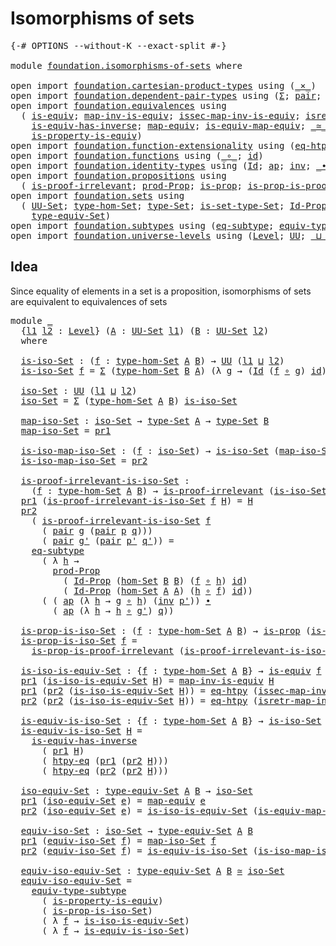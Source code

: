 # Isomorphisms of sets

<pre class="Agda"><a id="33" class="Symbol">{-#</a> <a id="37" class="Keyword">OPTIONS</a> <a id="45" class="Pragma">--without-K</a> <a id="57" class="Pragma">--exact-split</a> <a id="71" class="Symbol">#-}</a>

<a id="76" class="Keyword">module</a> <a id="83" href="foundation.isomorphisms-of-sets.html" class="Module">foundation.isomorphisms-of-sets</a> <a id="115" class="Keyword">where</a>

<a id="122" class="Keyword">open</a> <a id="127" class="Keyword">import</a> <a id="134" href="foundation.cartesian-product-types.html" class="Module">foundation.cartesian-product-types</a> <a id="169" class="Keyword">using</a> <a id="175" class="Symbol">(</a><a id="176" href="foundation-core.cartesian-product-types.html#577" class="Function Operator">_×_</a><a id="179" class="Symbol">)</a>
<a id="181" class="Keyword">open</a> <a id="186" class="Keyword">import</a> <a id="193" href="foundation.dependent-pair-types.html" class="Module">foundation.dependent-pair-types</a> <a id="225" class="Keyword">using</a> <a id="231" class="Symbol">(</a><a id="232" href="foundation-core.dependent-pair-types.html#502" class="Record">Σ</a><a id="233" class="Symbol">;</a> <a id="235" href="foundation-core.dependent-pair-types.html#575" class="InductiveConstructor">pair</a><a id="239" class="Symbol">;</a> <a id="241" href="foundation-core.dependent-pair-types.html#592" class="Field">pr1</a><a id="244" class="Symbol">;</a> <a id="246" href="foundation-core.dependent-pair-types.html#604" class="Field">pr2</a><a id="249" class="Symbol">)</a>
<a id="251" class="Keyword">open</a> <a id="256" class="Keyword">import</a> <a id="263" href="foundation.equivalences.html" class="Module">foundation.equivalences</a> <a id="287" class="Keyword">using</a>
  <a id="295" class="Symbol">(</a> <a id="297" href="foundation-core.equivalences.html#1542" class="Function">is-equiv</a><a id="305" class="Symbol">;</a> <a id="307" href="foundation-core.equivalences.html#4173" class="Function">map-inv-is-equiv</a><a id="323" class="Symbol">;</a> <a id="325" href="foundation-core.equivalences.html#4251" class="Function">issec-map-inv-is-equiv</a><a id="347" class="Symbol">;</a> <a id="349" href="foundation-core.equivalences.html#4381" class="Function">isretr-map-inv-is-equiv</a><a id="372" class="Symbol">;</a>
    <a id="378" href="foundation-core.equivalences.html#2999" class="Function">is-equiv-has-inverse</a><a id="398" class="Symbol">;</a> <a id="400" href="foundation-core.equivalences.html#1807" class="Function">map-equiv</a><a id="409" class="Symbol">;</a> <a id="411" href="foundation-core.equivalences.html#1862" class="Function">is-equiv-map-equiv</a><a id="429" class="Symbol">;</a> <a id="431" href="foundation-core.equivalences.html#1607" class="Function Operator">_≃_</a><a id="434" class="Symbol">;</a>
    <a id="440" href="foundation.equivalences.html#12189" class="Function">is-property-is-equiv</a><a id="460" class="Symbol">)</a>
<a id="462" class="Keyword">open</a> <a id="467" class="Keyword">import</a> <a id="474" href="foundation.function-extensionality.html" class="Module">foundation.function-extensionality</a> <a id="509" class="Keyword">using</a> <a id="515" class="Symbol">(</a><a id="516" href="foundation-core.function-extensionality.html#1464" class="Function">eq-htpy</a><a id="523" class="Symbol">;</a> <a id="525" href="foundation-core.function-extensionality.html#964" class="Function">htpy-eq</a><a id="532" class="Symbol">)</a>
<a id="534" class="Keyword">open</a> <a id="539" class="Keyword">import</a> <a id="546" href="foundation.functions.html" class="Module">foundation.functions</a> <a id="567" class="Keyword">using</a> <a id="573" class="Symbol">(</a><a id="574" href="foundation-core.functions.html#407" class="Function Operator">_∘_</a><a id="577" class="Symbol">;</a> <a id="579" href="foundation-core.functions.html#309" class="Function">id</a><a id="581" class="Symbol">)</a>
<a id="583" class="Keyword">open</a> <a id="588" class="Keyword">import</a> <a id="595" href="foundation.identity-types.html" class="Module">foundation.identity-types</a> <a id="621" class="Keyword">using</a> <a id="627" class="Symbol">(</a><a id="628" href="foundation-core.identity-types.html#1754" class="Datatype">Id</a><a id="630" class="Symbol">;</a> <a id="632" href="foundation-core.identity-types.html#3990" class="Function">ap</a><a id="634" class="Symbol">;</a> <a id="636" href="foundation-core.identity-types.html#2716" class="Function">inv</a><a id="639" class="Symbol">;</a> <a id="641" href="foundation-core.identity-types.html#2412" class="Function Operator">_∙_</a><a id="644" class="Symbol">)</a>
<a id="646" class="Keyword">open</a> <a id="651" class="Keyword">import</a> <a id="658" href="foundation.propositions.html" class="Module">foundation.propositions</a> <a id="682" class="Keyword">using</a>
  <a id="690" class="Symbol">(</a> <a id="692" href="foundation-core.propositions.html#2266" class="Function">is-proof-irrelevant</a><a id="711" class="Symbol">;</a> <a id="713" href="foundation-core.propositions.html#5863" class="Function">prod-Prop</a><a id="722" class="Symbol">;</a> <a id="724" href="foundation-core.propositions.html#1295" class="Function">is-prop</a><a id="731" class="Symbol">;</a> <a id="733" href="foundation-core.propositions.html#3209" class="Function">is-prop-is-proof-irrelevant</a><a id="760" class="Symbol">)</a>
<a id="762" class="Keyword">open</a> <a id="767" class="Keyword">import</a> <a id="774" href="foundation.sets.html" class="Module">foundation.sets</a> <a id="790" class="Keyword">using</a>
  <a id="798" class="Symbol">(</a> <a id="800" href="foundation-core.sets.html#1177" class="Function">UU-Set</a><a id="806" class="Symbol">;</a> <a id="808" href="foundation.sets.html#3622" class="Function">type-hom-Set</a><a id="820" class="Symbol">;</a> <a id="822" href="foundation-core.sets.html#1291" class="Function">type-Set</a><a id="830" class="Symbol">;</a> <a id="832" href="foundation-core.sets.html#1342" class="Function">is-set-type-Set</a><a id="847" class="Symbol">;</a> <a id="849" href="foundation-core.sets.html#1407" class="Function">Id-Prop</a><a id="856" class="Symbol">;</a> <a id="858" href="foundation.sets.html#3908" class="Function">hom-Set</a><a id="865" class="Symbol">;</a>
    <a id="871" href="foundation.sets.html#4543" class="Function">type-equiv-Set</a><a id="885" class="Symbol">)</a>
<a id="887" class="Keyword">open</a> <a id="892" class="Keyword">import</a> <a id="899" href="foundation.subtypes.html" class="Module">foundation.subtypes</a> <a id="919" class="Keyword">using</a> <a id="925" class="Symbol">(</a><a id="926" href="foundation-core.subtypes.html#3381" class="Function">eq-subtype</a><a id="936" class="Symbol">;</a> <a id="938" href="foundation-core.subtypes.html#5925" class="Function">equiv-type-subtype</a><a id="956" class="Symbol">)</a>
<a id="958" class="Keyword">open</a> <a id="963" class="Keyword">import</a> <a id="970" href="foundation.universe-levels.html" class="Module">foundation.universe-levels</a> <a id="997" class="Keyword">using</a> <a id="1003" class="Symbol">(</a><a id="1004" href="Agda.Primitive.html#597" class="Postulate">Level</a><a id="1009" class="Symbol">;</a> <a id="1011" href="foundation-core.universe-levels.html#222" class="Primitive">UU</a><a id="1013" class="Symbol">;</a> <a id="1015" href="Agda.Primitive.html#810" class="Primitive Operator">_⊔_</a><a id="1018" class="Symbol">)</a>
</pre>
## Idea

Since equality of elements in a set is a proposition, isomorphisms of sets are equivalent to equivalences of sets

<pre class="Agda"><a id="1157" class="Keyword">module</a> <a id="1164" href="foundation.isomorphisms-of-sets.html#1164" class="Module">_</a>
  <a id="1168" class="Symbol">{</a><a id="1169" href="foundation.isomorphisms-of-sets.html#1169" class="Bound">l1</a> <a id="1172" href="foundation.isomorphisms-of-sets.html#1172" class="Bound">l2</a> <a id="1175" class="Symbol">:</a> <a id="1177" href="Agda.Primitive.html#597" class="Postulate">Level</a><a id="1182" class="Symbol">}</a> <a id="1184" class="Symbol">(</a><a id="1185" href="foundation.isomorphisms-of-sets.html#1185" class="Bound">A</a> <a id="1187" class="Symbol">:</a> <a id="1189" href="foundation-core.sets.html#1177" class="Function">UU-Set</a> <a id="1196" href="foundation.isomorphisms-of-sets.html#1169" class="Bound">l1</a><a id="1198" class="Symbol">)</a> <a id="1200" class="Symbol">(</a><a id="1201" href="foundation.isomorphisms-of-sets.html#1201" class="Bound">B</a> <a id="1203" class="Symbol">:</a> <a id="1205" href="foundation-core.sets.html#1177" class="Function">UU-Set</a> <a id="1212" href="foundation.isomorphisms-of-sets.html#1172" class="Bound">l2</a><a id="1214" class="Symbol">)</a>
  <a id="1218" class="Keyword">where</a>

  <a id="1227" href="foundation.isomorphisms-of-sets.html#1227" class="Function">is-iso-Set</a> <a id="1238" class="Symbol">:</a> <a id="1240" class="Symbol">(</a><a id="1241" href="foundation.isomorphisms-of-sets.html#1241" class="Bound">f</a> <a id="1243" class="Symbol">:</a> <a id="1245" href="foundation.sets.html#3622" class="Function">type-hom-Set</a> <a id="1258" href="foundation.isomorphisms-of-sets.html#1185" class="Bound">A</a> <a id="1260" href="foundation.isomorphisms-of-sets.html#1201" class="Bound">B</a><a id="1261" class="Symbol">)</a> <a id="1263" class="Symbol">→</a> <a id="1265" href="foundation-core.universe-levels.html#222" class="Primitive">UU</a> <a id="1268" class="Symbol">(</a><a id="1269" href="foundation.isomorphisms-of-sets.html#1169" class="Bound">l1</a> <a id="1272" href="Agda.Primitive.html#810" class="Primitive Operator">⊔</a> <a id="1274" href="foundation.isomorphisms-of-sets.html#1172" class="Bound">l2</a><a id="1276" class="Symbol">)</a>
  <a id="1280" href="foundation.isomorphisms-of-sets.html#1227" class="Function">is-iso-Set</a> <a id="1291" href="foundation.isomorphisms-of-sets.html#1291" class="Bound">f</a> <a id="1293" class="Symbol">=</a> <a id="1295" href="foundation-core.dependent-pair-types.html#502" class="Record">Σ</a> <a id="1297" class="Symbol">(</a><a id="1298" href="foundation.sets.html#3622" class="Function">type-hom-Set</a> <a id="1311" href="foundation.isomorphisms-of-sets.html#1201" class="Bound">B</a> <a id="1313" href="foundation.isomorphisms-of-sets.html#1185" class="Bound">A</a><a id="1314" class="Symbol">)</a> <a id="1316" class="Symbol">(λ</a> <a id="1319" href="foundation.isomorphisms-of-sets.html#1319" class="Bound">g</a> <a id="1321" class="Symbol">→</a> <a id="1323" class="Symbol">(</a><a id="1324" href="foundation-core.identity-types.html#1754" class="Datatype">Id</a> <a id="1327" class="Symbol">(</a><a id="1328" href="foundation.isomorphisms-of-sets.html#1291" class="Bound">f</a> <a id="1330" href="foundation-core.functions.html#407" class="Function Operator">∘</a> <a id="1332" href="foundation.isomorphisms-of-sets.html#1319" class="Bound">g</a><a id="1333" class="Symbol">)</a> <a id="1335" href="foundation-core.functions.html#309" class="Function">id</a><a id="1337" class="Symbol">)</a> <a id="1339" href="foundation-core.cartesian-product-types.html#577" class="Function Operator">×</a> <a id="1341" class="Symbol">(</a><a id="1342" href="foundation-core.identity-types.html#1754" class="Datatype">Id</a> <a id="1345" class="Symbol">(</a><a id="1346" href="foundation.isomorphisms-of-sets.html#1319" class="Bound">g</a> <a id="1348" href="foundation-core.functions.html#407" class="Function Operator">∘</a> <a id="1350" href="foundation.isomorphisms-of-sets.html#1291" class="Bound">f</a><a id="1351" class="Symbol">)</a> <a id="1353" href="foundation-core.functions.html#309" class="Function">id</a><a id="1355" class="Symbol">))</a>

  <a id="1361" href="foundation.isomorphisms-of-sets.html#1361" class="Function">iso-Set</a> <a id="1369" class="Symbol">:</a> <a id="1371" href="foundation-core.universe-levels.html#222" class="Primitive">UU</a> <a id="1374" class="Symbol">(</a><a id="1375" href="foundation.isomorphisms-of-sets.html#1169" class="Bound">l1</a> <a id="1378" href="Agda.Primitive.html#810" class="Primitive Operator">⊔</a> <a id="1380" href="foundation.isomorphisms-of-sets.html#1172" class="Bound">l2</a><a id="1382" class="Symbol">)</a>
  <a id="1386" href="foundation.isomorphisms-of-sets.html#1361" class="Function">iso-Set</a> <a id="1394" class="Symbol">=</a> <a id="1396" href="foundation-core.dependent-pair-types.html#502" class="Record">Σ</a> <a id="1398" class="Symbol">(</a><a id="1399" href="foundation.sets.html#3622" class="Function">type-hom-Set</a> <a id="1412" href="foundation.isomorphisms-of-sets.html#1185" class="Bound">A</a> <a id="1414" href="foundation.isomorphisms-of-sets.html#1201" class="Bound">B</a><a id="1415" class="Symbol">)</a> <a id="1417" href="foundation.isomorphisms-of-sets.html#1227" class="Function">is-iso-Set</a>

  <a id="1431" href="foundation.isomorphisms-of-sets.html#1431" class="Function">map-iso-Set</a> <a id="1443" class="Symbol">:</a> <a id="1445" href="foundation.isomorphisms-of-sets.html#1361" class="Function">iso-Set</a> <a id="1453" class="Symbol">→</a> <a id="1455" href="foundation-core.sets.html#1291" class="Function">type-Set</a> <a id="1464" href="foundation.isomorphisms-of-sets.html#1185" class="Bound">A</a> <a id="1466" class="Symbol">→</a> <a id="1468" href="foundation-core.sets.html#1291" class="Function">type-Set</a> <a id="1477" href="foundation.isomorphisms-of-sets.html#1201" class="Bound">B</a>
  <a id="1481" href="foundation.isomorphisms-of-sets.html#1431" class="Function">map-iso-Set</a> <a id="1493" class="Symbol">=</a> <a id="1495" href="foundation-core.dependent-pair-types.html#592" class="Field">pr1</a>

  <a id="1502" href="foundation.isomorphisms-of-sets.html#1502" class="Function">is-iso-map-iso-Set</a> <a id="1521" class="Symbol">:</a> <a id="1523" class="Symbol">(</a><a id="1524" href="foundation.isomorphisms-of-sets.html#1524" class="Bound">f</a> <a id="1526" class="Symbol">:</a> <a id="1528" href="foundation.isomorphisms-of-sets.html#1361" class="Function">iso-Set</a><a id="1535" class="Symbol">)</a> <a id="1537" class="Symbol">→</a> <a id="1539" href="foundation.isomorphisms-of-sets.html#1227" class="Function">is-iso-Set</a> <a id="1550" class="Symbol">(</a><a id="1551" href="foundation.isomorphisms-of-sets.html#1431" class="Function">map-iso-Set</a> <a id="1563" href="foundation.isomorphisms-of-sets.html#1524" class="Bound">f</a><a id="1564" class="Symbol">)</a>
  <a id="1568" href="foundation.isomorphisms-of-sets.html#1502" class="Function">is-iso-map-iso-Set</a> <a id="1587" class="Symbol">=</a> <a id="1589" href="foundation-core.dependent-pair-types.html#604" class="Field">pr2</a>

  <a id="1596" href="foundation.isomorphisms-of-sets.html#1596" class="Function">is-proof-irrelevant-is-iso-Set</a> <a id="1627" class="Symbol">:</a>
    <a id="1633" class="Symbol">(</a><a id="1634" href="foundation.isomorphisms-of-sets.html#1634" class="Bound">f</a> <a id="1636" class="Symbol">:</a> <a id="1638" href="foundation.sets.html#3622" class="Function">type-hom-Set</a> <a id="1651" href="foundation.isomorphisms-of-sets.html#1185" class="Bound">A</a> <a id="1653" href="foundation.isomorphisms-of-sets.html#1201" class="Bound">B</a><a id="1654" class="Symbol">)</a> <a id="1656" class="Symbol">→</a> <a id="1658" href="foundation-core.propositions.html#2266" class="Function">is-proof-irrelevant</a> <a id="1678" class="Symbol">(</a><a id="1679" href="foundation.isomorphisms-of-sets.html#1227" class="Function">is-iso-Set</a> <a id="1690" href="foundation.isomorphisms-of-sets.html#1634" class="Bound">f</a><a id="1691" class="Symbol">)</a>
  <a id="1695" href="foundation-core.dependent-pair-types.html#592" class="Field">pr1</a> <a id="1699" class="Symbol">(</a><a id="1700" href="foundation.isomorphisms-of-sets.html#1596" class="Function">is-proof-irrelevant-is-iso-Set</a> <a id="1731" href="foundation.isomorphisms-of-sets.html#1731" class="Bound">f</a> <a id="1733" href="foundation.isomorphisms-of-sets.html#1733" class="Bound">H</a><a id="1734" class="Symbol">)</a> <a id="1736" class="Symbol">=</a> <a id="1738" href="foundation.isomorphisms-of-sets.html#1733" class="Bound">H</a>
  <a id="1742" href="foundation-core.dependent-pair-types.html#604" class="Field">pr2</a>
    <a id="1750" class="Symbol">(</a> <a id="1752" href="foundation.isomorphisms-of-sets.html#1596" class="Function">is-proof-irrelevant-is-iso-Set</a> <a id="1783" href="foundation.isomorphisms-of-sets.html#1783" class="Bound">f</a>
      <a id="1791" class="Symbol">(</a> <a id="1793" href="foundation-core.dependent-pair-types.html#575" class="InductiveConstructor">pair</a> <a id="1798" href="foundation.isomorphisms-of-sets.html#1798" class="Bound">g</a> <a id="1800" class="Symbol">(</a><a id="1801" href="foundation-core.dependent-pair-types.html#575" class="InductiveConstructor">pair</a> <a id="1806" href="foundation.isomorphisms-of-sets.html#1806" class="Bound">p</a> <a id="1808" href="foundation.isomorphisms-of-sets.html#1808" class="Bound">q</a><a id="1809" class="Symbol">)))</a>
      <a id="1819" class="Symbol">(</a> <a id="1821" href="foundation-core.dependent-pair-types.html#575" class="InductiveConstructor">pair</a> <a id="1826" href="foundation.isomorphisms-of-sets.html#1826" class="Bound">g&#39;</a> <a id="1829" class="Symbol">(</a><a id="1830" href="foundation-core.dependent-pair-types.html#575" class="InductiveConstructor">pair</a> <a id="1835" href="foundation.isomorphisms-of-sets.html#1835" class="Bound">p&#39;</a> <a id="1838" href="foundation.isomorphisms-of-sets.html#1838" class="Bound">q&#39;</a><a id="1840" class="Symbol">))</a> <a id="1843" class="Symbol">=</a>
    <a id="1849" href="foundation-core.subtypes.html#3381" class="Function">eq-subtype</a>
      <a id="1866" class="Symbol">(</a> <a id="1868" class="Symbol">λ</a> <a id="1870" href="foundation.isomorphisms-of-sets.html#1870" class="Bound">h</a> <a id="1872" class="Symbol">→</a>
        <a id="1882" href="foundation-core.propositions.html#5863" class="Function">prod-Prop</a>
          <a id="1902" class="Symbol">(</a> <a id="1904" href="foundation-core.sets.html#1407" class="Function">Id-Prop</a> <a id="1912" class="Symbol">(</a><a id="1913" href="foundation.sets.html#3908" class="Function">hom-Set</a> <a id="1921" href="foundation.isomorphisms-of-sets.html#1201" class="Bound">B</a> <a id="1923" href="foundation.isomorphisms-of-sets.html#1201" class="Bound">B</a><a id="1924" class="Symbol">)</a> <a id="1926" class="Symbol">(</a><a id="1927" href="foundation.isomorphisms-of-sets.html#1783" class="Bound">f</a> <a id="1929" href="foundation-core.functions.html#407" class="Function Operator">∘</a> <a id="1931" href="foundation.isomorphisms-of-sets.html#1870" class="Bound">h</a><a id="1932" class="Symbol">)</a> <a id="1934" href="foundation-core.functions.html#309" class="Function">id</a><a id="1936" class="Symbol">)</a>
          <a id="1948" class="Symbol">(</a> <a id="1950" href="foundation-core.sets.html#1407" class="Function">Id-Prop</a> <a id="1958" class="Symbol">(</a><a id="1959" href="foundation.sets.html#3908" class="Function">hom-Set</a> <a id="1967" href="foundation.isomorphisms-of-sets.html#1185" class="Bound">A</a> <a id="1969" href="foundation.isomorphisms-of-sets.html#1185" class="Bound">A</a><a id="1970" class="Symbol">)</a> <a id="1972" class="Symbol">(</a><a id="1973" href="foundation.isomorphisms-of-sets.html#1870" class="Bound">h</a> <a id="1975" href="foundation-core.functions.html#407" class="Function Operator">∘</a> <a id="1977" href="foundation.isomorphisms-of-sets.html#1783" class="Bound">f</a><a id="1978" class="Symbol">)</a> <a id="1980" href="foundation-core.functions.html#309" class="Function">id</a><a id="1982" class="Symbol">))</a>
      <a id="1991" class="Symbol">(</a> <a id="1993" class="Symbol">(</a> <a id="1995" href="foundation-core.identity-types.html#3990" class="Function">ap</a> <a id="1998" class="Symbol">(λ</a> <a id="2001" href="foundation.isomorphisms-of-sets.html#2001" class="Bound">h</a> <a id="2003" class="Symbol">→</a> <a id="2005" href="foundation.isomorphisms-of-sets.html#1798" class="Bound">g</a> <a id="2007" href="foundation-core.functions.html#407" class="Function Operator">∘</a> <a id="2009" href="foundation.isomorphisms-of-sets.html#2001" class="Bound">h</a><a id="2010" class="Symbol">)</a> <a id="2012" class="Symbol">(</a><a id="2013" href="foundation-core.identity-types.html#2716" class="Function">inv</a> <a id="2017" href="foundation.isomorphisms-of-sets.html#1835" class="Bound">p&#39;</a><a id="2019" class="Symbol">))</a> <a id="2022" href="foundation-core.identity-types.html#2412" class="Function Operator">∙</a>
        <a id="2032" class="Symbol">(</a> <a id="2034" href="foundation-core.identity-types.html#3990" class="Function">ap</a> <a id="2037" class="Symbol">(λ</a> <a id="2040" href="foundation.isomorphisms-of-sets.html#2040" class="Bound">h</a> <a id="2042" class="Symbol">→</a> <a id="2044" href="foundation.isomorphisms-of-sets.html#2040" class="Bound">h</a> <a id="2046" href="foundation-core.functions.html#407" class="Function Operator">∘</a> <a id="2048" href="foundation.isomorphisms-of-sets.html#1826" class="Bound">g&#39;</a><a id="2050" class="Symbol">)</a> <a id="2052" href="foundation.isomorphisms-of-sets.html#1808" class="Bound">q</a><a id="2053" class="Symbol">))</a>

  <a id="2059" href="foundation.isomorphisms-of-sets.html#2059" class="Function">is-prop-is-iso-Set</a> <a id="2078" class="Symbol">:</a> <a id="2080" class="Symbol">(</a><a id="2081" href="foundation.isomorphisms-of-sets.html#2081" class="Bound">f</a> <a id="2083" class="Symbol">:</a> <a id="2085" href="foundation.sets.html#3622" class="Function">type-hom-Set</a> <a id="2098" href="foundation.isomorphisms-of-sets.html#1185" class="Bound">A</a> <a id="2100" href="foundation.isomorphisms-of-sets.html#1201" class="Bound">B</a><a id="2101" class="Symbol">)</a> <a id="2103" class="Symbol">→</a> <a id="2105" href="foundation-core.propositions.html#1295" class="Function">is-prop</a> <a id="2113" class="Symbol">(</a><a id="2114" href="foundation.isomorphisms-of-sets.html#1227" class="Function">is-iso-Set</a> <a id="2125" href="foundation.isomorphisms-of-sets.html#2081" class="Bound">f</a><a id="2126" class="Symbol">)</a>
  <a id="2130" href="foundation.isomorphisms-of-sets.html#2059" class="Function">is-prop-is-iso-Set</a> <a id="2149" href="foundation.isomorphisms-of-sets.html#2149" class="Bound">f</a> <a id="2151" class="Symbol">=</a>
    <a id="2157" href="foundation-core.propositions.html#3209" class="Function">is-prop-is-proof-irrelevant</a> <a id="2185" class="Symbol">(</a><a id="2186" href="foundation.isomorphisms-of-sets.html#1596" class="Function">is-proof-irrelevant-is-iso-Set</a> <a id="2217" href="foundation.isomorphisms-of-sets.html#2149" class="Bound">f</a><a id="2218" class="Symbol">)</a>

  <a id="2223" href="foundation.isomorphisms-of-sets.html#2223" class="Function">is-iso-is-equiv-Set</a> <a id="2243" class="Symbol">:</a> <a id="2245" class="Symbol">{</a><a id="2246" href="foundation.isomorphisms-of-sets.html#2246" class="Bound">f</a> <a id="2248" class="Symbol">:</a> <a id="2250" href="foundation.sets.html#3622" class="Function">type-hom-Set</a> <a id="2263" href="foundation.isomorphisms-of-sets.html#1185" class="Bound">A</a> <a id="2265" href="foundation.isomorphisms-of-sets.html#1201" class="Bound">B</a><a id="2266" class="Symbol">}</a> <a id="2268" class="Symbol">→</a> <a id="2270" href="foundation-core.equivalences.html#1542" class="Function">is-equiv</a> <a id="2279" href="foundation.isomorphisms-of-sets.html#2246" class="Bound">f</a> <a id="2281" class="Symbol">→</a> <a id="2283" href="foundation.isomorphisms-of-sets.html#1227" class="Function">is-iso-Set</a> <a id="2294" href="foundation.isomorphisms-of-sets.html#2246" class="Bound">f</a>
  <a id="2298" href="foundation-core.dependent-pair-types.html#592" class="Field">pr1</a> <a id="2302" class="Symbol">(</a><a id="2303" href="foundation.isomorphisms-of-sets.html#2223" class="Function">is-iso-is-equiv-Set</a> <a id="2323" href="foundation.isomorphisms-of-sets.html#2323" class="Bound">H</a><a id="2324" class="Symbol">)</a> <a id="2326" class="Symbol">=</a> <a id="2328" href="foundation-core.equivalences.html#4173" class="Function">map-inv-is-equiv</a> <a id="2345" href="foundation.isomorphisms-of-sets.html#2323" class="Bound">H</a>
  <a id="2349" href="foundation-core.dependent-pair-types.html#592" class="Field">pr1</a> <a id="2353" class="Symbol">(</a><a id="2354" href="foundation-core.dependent-pair-types.html#604" class="Field">pr2</a> <a id="2358" class="Symbol">(</a><a id="2359" href="foundation.isomorphisms-of-sets.html#2223" class="Function">is-iso-is-equiv-Set</a> <a id="2379" href="foundation.isomorphisms-of-sets.html#2379" class="Bound">H</a><a id="2380" class="Symbol">))</a> <a id="2383" class="Symbol">=</a> <a id="2385" href="foundation-core.function-extensionality.html#1464" class="Function">eq-htpy</a> <a id="2393" class="Symbol">(</a><a id="2394" href="foundation-core.equivalences.html#4251" class="Function">issec-map-inv-is-equiv</a> <a id="2417" href="foundation.isomorphisms-of-sets.html#2379" class="Bound">H</a><a id="2418" class="Symbol">)</a>
  <a id="2422" href="foundation-core.dependent-pair-types.html#604" class="Field">pr2</a> <a id="2426" class="Symbol">(</a><a id="2427" href="foundation-core.dependent-pair-types.html#604" class="Field">pr2</a> <a id="2431" class="Symbol">(</a><a id="2432" href="foundation.isomorphisms-of-sets.html#2223" class="Function">is-iso-is-equiv-Set</a> <a id="2452" href="foundation.isomorphisms-of-sets.html#2452" class="Bound">H</a><a id="2453" class="Symbol">))</a> <a id="2456" class="Symbol">=</a> <a id="2458" href="foundation-core.function-extensionality.html#1464" class="Function">eq-htpy</a> <a id="2466" class="Symbol">(</a><a id="2467" href="foundation-core.equivalences.html#4381" class="Function">isretr-map-inv-is-equiv</a> <a id="2491" href="foundation.isomorphisms-of-sets.html#2452" class="Bound">H</a><a id="2492" class="Symbol">)</a>

  <a id="2497" href="foundation.isomorphisms-of-sets.html#2497" class="Function">is-equiv-is-iso-Set</a> <a id="2517" class="Symbol">:</a> <a id="2519" class="Symbol">{</a><a id="2520" href="foundation.isomorphisms-of-sets.html#2520" class="Bound">f</a> <a id="2522" class="Symbol">:</a> <a id="2524" href="foundation.sets.html#3622" class="Function">type-hom-Set</a> <a id="2537" href="foundation.isomorphisms-of-sets.html#1185" class="Bound">A</a> <a id="2539" href="foundation.isomorphisms-of-sets.html#1201" class="Bound">B</a><a id="2540" class="Symbol">}</a> <a id="2542" class="Symbol">→</a> <a id="2544" href="foundation.isomorphisms-of-sets.html#1227" class="Function">is-iso-Set</a> <a id="2555" href="foundation.isomorphisms-of-sets.html#2520" class="Bound">f</a> <a id="2557" class="Symbol">→</a> <a id="2559" href="foundation-core.equivalences.html#1542" class="Function">is-equiv</a> <a id="2568" href="foundation.isomorphisms-of-sets.html#2520" class="Bound">f</a>
  <a id="2572" href="foundation.isomorphisms-of-sets.html#2497" class="Function">is-equiv-is-iso-Set</a> <a id="2592" href="foundation.isomorphisms-of-sets.html#2592" class="Bound">H</a> <a id="2594" class="Symbol">=</a>
    <a id="2600" href="foundation-core.equivalences.html#2999" class="Function">is-equiv-has-inverse</a>
      <a id="2627" class="Symbol">(</a> <a id="2629" href="foundation-core.dependent-pair-types.html#592" class="Field">pr1</a> <a id="2633" href="foundation.isomorphisms-of-sets.html#2592" class="Bound">H</a><a id="2634" class="Symbol">)</a>
      <a id="2642" class="Symbol">(</a> <a id="2644" href="foundation-core.function-extensionality.html#964" class="Function">htpy-eq</a> <a id="2652" class="Symbol">(</a><a id="2653" href="foundation-core.dependent-pair-types.html#592" class="Field">pr1</a> <a id="2657" class="Symbol">(</a><a id="2658" href="foundation-core.dependent-pair-types.html#604" class="Field">pr2</a> <a id="2662" href="foundation.isomorphisms-of-sets.html#2592" class="Bound">H</a><a id="2663" class="Symbol">)))</a>
      <a id="2673" class="Symbol">(</a> <a id="2675" href="foundation-core.function-extensionality.html#964" class="Function">htpy-eq</a> <a id="2683" class="Symbol">(</a><a id="2684" href="foundation-core.dependent-pair-types.html#604" class="Field">pr2</a> <a id="2688" class="Symbol">(</a><a id="2689" href="foundation-core.dependent-pair-types.html#604" class="Field">pr2</a> <a id="2693" href="foundation.isomorphisms-of-sets.html#2592" class="Bound">H</a><a id="2694" class="Symbol">)))</a>

  <a id="2701" href="foundation.isomorphisms-of-sets.html#2701" class="Function">iso-equiv-Set</a> <a id="2715" class="Symbol">:</a> <a id="2717" href="foundation.sets.html#4543" class="Function">type-equiv-Set</a> <a id="2732" href="foundation.isomorphisms-of-sets.html#1185" class="Bound">A</a> <a id="2734" href="foundation.isomorphisms-of-sets.html#1201" class="Bound">B</a> <a id="2736" class="Symbol">→</a> <a id="2738" href="foundation.isomorphisms-of-sets.html#1361" class="Function">iso-Set</a>
  <a id="2748" href="foundation-core.dependent-pair-types.html#592" class="Field">pr1</a> <a id="2752" class="Symbol">(</a><a id="2753" href="foundation.isomorphisms-of-sets.html#2701" class="Function">iso-equiv-Set</a> <a id="2767" href="foundation.isomorphisms-of-sets.html#2767" class="Bound">e</a><a id="2768" class="Symbol">)</a> <a id="2770" class="Symbol">=</a> <a id="2772" href="foundation-core.equivalences.html#1807" class="Function">map-equiv</a> <a id="2782" href="foundation.isomorphisms-of-sets.html#2767" class="Bound">e</a>
  <a id="2786" href="foundation-core.dependent-pair-types.html#604" class="Field">pr2</a> <a id="2790" class="Symbol">(</a><a id="2791" href="foundation.isomorphisms-of-sets.html#2701" class="Function">iso-equiv-Set</a> <a id="2805" href="foundation.isomorphisms-of-sets.html#2805" class="Bound">e</a><a id="2806" class="Symbol">)</a> <a id="2808" class="Symbol">=</a> <a id="2810" href="foundation.isomorphisms-of-sets.html#2223" class="Function">is-iso-is-equiv-Set</a> <a id="2830" class="Symbol">(</a><a id="2831" href="foundation-core.equivalences.html#1862" class="Function">is-equiv-map-equiv</a> <a id="2850" href="foundation.isomorphisms-of-sets.html#2805" class="Bound">e</a><a id="2851" class="Symbol">)</a>

  <a id="2856" href="foundation.isomorphisms-of-sets.html#2856" class="Function">equiv-iso-Set</a> <a id="2870" class="Symbol">:</a> <a id="2872" href="foundation.isomorphisms-of-sets.html#1361" class="Function">iso-Set</a> <a id="2880" class="Symbol">→</a> <a id="2882" href="foundation.sets.html#4543" class="Function">type-equiv-Set</a> <a id="2897" href="foundation.isomorphisms-of-sets.html#1185" class="Bound">A</a> <a id="2899" href="foundation.isomorphisms-of-sets.html#1201" class="Bound">B</a>
  <a id="2903" href="foundation-core.dependent-pair-types.html#592" class="Field">pr1</a> <a id="2907" class="Symbol">(</a><a id="2908" href="foundation.isomorphisms-of-sets.html#2856" class="Function">equiv-iso-Set</a> <a id="2922" href="foundation.isomorphisms-of-sets.html#2922" class="Bound">f</a><a id="2923" class="Symbol">)</a> <a id="2925" class="Symbol">=</a> <a id="2927" href="foundation.isomorphisms-of-sets.html#1431" class="Function">map-iso-Set</a> <a id="2939" href="foundation.isomorphisms-of-sets.html#2922" class="Bound">f</a>
  <a id="2943" href="foundation-core.dependent-pair-types.html#604" class="Field">pr2</a> <a id="2947" class="Symbol">(</a><a id="2948" href="foundation.isomorphisms-of-sets.html#2856" class="Function">equiv-iso-Set</a> <a id="2962" href="foundation.isomorphisms-of-sets.html#2962" class="Bound">f</a><a id="2963" class="Symbol">)</a> <a id="2965" class="Symbol">=</a> <a id="2967" href="foundation.isomorphisms-of-sets.html#2497" class="Function">is-equiv-is-iso-Set</a> <a id="2987" class="Symbol">(</a><a id="2988" href="foundation.isomorphisms-of-sets.html#1502" class="Function">is-iso-map-iso-Set</a> <a id="3007" href="foundation.isomorphisms-of-sets.html#2962" class="Bound">f</a><a id="3008" class="Symbol">)</a>

  <a id="3013" href="foundation.isomorphisms-of-sets.html#3013" class="Function">equiv-iso-equiv-Set</a> <a id="3033" class="Symbol">:</a> <a id="3035" href="foundation.sets.html#4543" class="Function">type-equiv-Set</a> <a id="3050" href="foundation.isomorphisms-of-sets.html#1185" class="Bound">A</a> <a id="3052" href="foundation.isomorphisms-of-sets.html#1201" class="Bound">B</a> <a id="3054" href="foundation-core.equivalences.html#1607" class="Function Operator">≃</a> <a id="3056" href="foundation.isomorphisms-of-sets.html#1361" class="Function">iso-Set</a>
  <a id="3066" href="foundation.isomorphisms-of-sets.html#3013" class="Function">equiv-iso-equiv-Set</a> <a id="3086" class="Symbol">=</a>
    <a id="3092" href="foundation-core.subtypes.html#5925" class="Function">equiv-type-subtype</a>
      <a id="3117" class="Symbol">(</a> <a id="3119" href="foundation.equivalences.html#12189" class="Function">is-property-is-equiv</a><a id="3139" class="Symbol">)</a>
      <a id="3147" class="Symbol">(</a> <a id="3149" href="foundation.isomorphisms-of-sets.html#2059" class="Function">is-prop-is-iso-Set</a><a id="3167" class="Symbol">)</a>
      <a id="3175" class="Symbol">(</a> <a id="3177" class="Symbol">λ</a> <a id="3179" href="foundation.isomorphisms-of-sets.html#3179" class="Bound">f</a> <a id="3181" class="Symbol">→</a> <a id="3183" href="foundation.isomorphisms-of-sets.html#2223" class="Function">is-iso-is-equiv-Set</a><a id="3202" class="Symbol">)</a>
      <a id="3210" class="Symbol">(</a> <a id="3212" class="Symbol">λ</a> <a id="3214" href="foundation.isomorphisms-of-sets.html#3214" class="Bound">f</a> <a id="3216" class="Symbol">→</a> <a id="3218" href="foundation.isomorphisms-of-sets.html#2497" class="Function">is-equiv-is-iso-Set</a><a id="3237" class="Symbol">)</a>
</pre>
